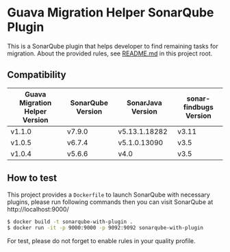# Guava Migration Helper SonarQube Plugin

This is a SonarQube plugin that helps developer to find remaining tasks for migration.
About the provided rules, see [README.md](../README.md#spotbugs-plugin) in this project root.

## Compatibility

|Guava Migration Helper Version|SonarQube Version|SonarJava Version|sonar-findbugs Version|
|----|----|----|----|
|v1.1.0|v7.9.0|v5.13.1.18282|v3.11|
|v1.0.5|v6.7.4|v5.1.0.13090|v3.5|
|v1.0.4|v5.6.6|v4.0|v3.5|

## How to test

This project provides a `Dockerfile` to launch SonarQube with necessary plugins, please run following commands then you can visit SonarQube at http://localhost:9000/

```sh
$ docker build -t sonarqube-with-plugin .
$ docker run -it -p 9000:9000 -p 9092:9092 sonarqube-with-plugin
```

For test, please do not forget to enable rules in your quality profile.
